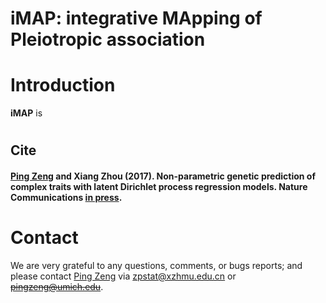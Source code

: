  
iMAP: integrative MApping of Pleiotropic association
========================================================================================================
# Introduction

**iMAP** is 

# 

## Cite
#### [Ping Zeng](https://github.com/biostatpzeng) and Xiang Zhou (2017). Non-parametric genetic prediction of complex traits with latent Dirichlet process regression models. Nature Communications [in press](http://www.biorxiv.org/content/early/2017/06/13/149609).

# Contact
We are very grateful to any questions, comments, or bugs reports; and please contact [Ping Zeng](https://github.com/biostatpzeng) via zpstat@xzhmu.edu.cn or ~~pingzeng@umich.edu~~.



